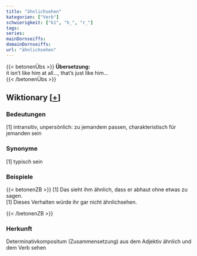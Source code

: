 ```yaml
---
title: "ähnlichsehen"
kategorien: ["Verb"]
schwierigkeit: ["k1", "h_", "r_"]
tags:
series:
mainDornseiffs:
domainDornseiffs:
url: "ähnlichsehen"
---
```


{{< betonenÜbs >}}
**Übersetzung:**  
it isn’t like him at all..., that’s just like him...  
{{< /betonenÜbs >}}

## Wiktionary [[+](https://de.wiktionary.org/wiki/ähnlichsehen)]

### Bedeutungen
[1] intransitiv, unpersönlich: zu jemandem passen, charakteristisch für jemanden sein  

### Synonyme
[1] typisch sein  

### Beispiele
{{< betonenZB >}}
[1] Das sieht ihm ähnlich, dass er abhaut ohne etwas zu sagen.  
[1] Dieses Verhalten würde ihr gar nicht ähnlichsehen.  

{{< /betonenZB >}}
### Herkunft
Determinativkompositum (Zusammensetzung) aus dem Adjektiv ähnlich und dem Verb sehen  


